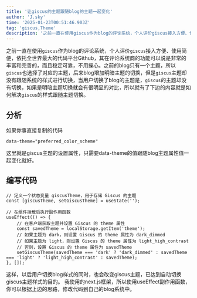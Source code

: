 ```yaml
---
title: '让giscus的主题跟随blog的主题一起变化'
author: 'J.sky'
time: '2025-01-23T00:51:46.903Z'
tag: 'giscus,Theme'
description: '之前一直在使用giscus作为blog的评论系统，个人评价giscus接入方便、使用简便，依托全世界最大的代码平台Github，其在评论系统商的功能可以说是非常的丰富和完善的，而且稳定可靠，不用操心。之前的blog只有一个主题，所以giscus也选择了对应的主题，后来blog增加明暗主题的切换，但是giscus主题却没有跟随系统的样式进行切换，所以下边的内容就是如何解决giscus的样式跟随主题切换。'
---
```


之前一直在使用`giscus`作为blog的评论系统，个人评价`giscus`接入方便、使用简便，依托全世界最大的代码平台Github，其在评论系统商的功能可以说是非常的丰富和完善的，而且稳定可靠，不用操心。之前的blog只有一个主题，所以`giscus`也选择了对应的主题，后来blog增加明暗主题的切换，但是`giscus`主题却没有跟随系统的样式进行切换，当用户切换了blog的主题是，`giscus`的主题却没有切换，如果是明暗主题切换就会有很明显的对比，所以就有了下边的内容就是如何解决`giscus`的样式跟随主题切换。

## 分析

如果你事直接复制的代码

    data-theme="preferred_color_scheme"

这里就是giscus主题的设置属性，只需要data-theme的值跟随blog主题属性值一起变化就好。

## 编写代码

    // 定义一个状态变量 giscusTheme，用于存储 Giscus 的主题
    const [giscusTheme, setGiscusTheme] = useState('');

    // 在组件挂载后执行副作用函数
    useEffect(() => {
        // 在客户端获取主题并设置 Giscus 的 theme 属性
        const savedTheme = localStorage.getItem('theme');
        // 如果主题为 dark，则设置 Giscus 的 theme 属性为 dark_dimmed
        // 如果主题为 light，则设置 Giscus 的 theme 属性为 light_high_contrast
        // 否则，设置 Giscus 的 theme 属性为 savedTheme
        setGiscusTheme(savedTheme === 'dark' ? 'dark_dimmed' : savedTheme === 'light' ? 'light_high_contrast' : savedTheme);
    }, []);

这样，以后用户切换blog样式的同时，也会改变giscus主题，已达到自动切换giscus主题样式的目的。
我使用的next.js框架，所以使用useEffect副作用函数，你可以根据上边的思路，修改代码到自己的blog系统中。


